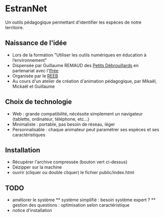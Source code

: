 # EstranNet
Un outils pédagogique permettant d'identifier les espèces de notre territoire.

## Naissance de l'idée
* Lors de la formation "Utiliser les outils numériques en éducation à l’environnement"
* Dispensée par Guillaume REMAUD des [Petits Débrouillards](http://www.lespetitsdebrouillards.org/) en partenariat avec l'[Ifrée](https://www.ifree.asso.fr/)
* Organisée par le [REEB](http://www.reeb.asso.fr/)
* Au cours d'un atelier de création d'animation pédagogique, par Mikaël, Mickaël et Guillaume

## Choix de technologie
* Web : grande compatibilité, nécéssite simplement un navigateur (tablette, ordinateur, téléphone, etc...)
* Minimaliste : portable, pas besoin de réseau, léger
* Personnalisable : chaque animateur peut paramétrer ses espèces et ses caractéristiques

## Installation
* Récupérer l'archive compressée (bouton vert ci-dessus)
* Dézipper sur la machine
* ouvrir (cliquer ou double cliquer) le fichier public/index.html

## TODO
* améliorer le système
** système simplifié : besoin système expert ?
** gestion des questions : optimisation selon caractéristique
* notice d'installation
